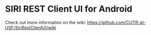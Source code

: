 SIRI REST Client UI for Android
===============================

Check out more information on the wiki:
https://github.com/CUTR-at-USF/SiriRestClientUI/wiki
